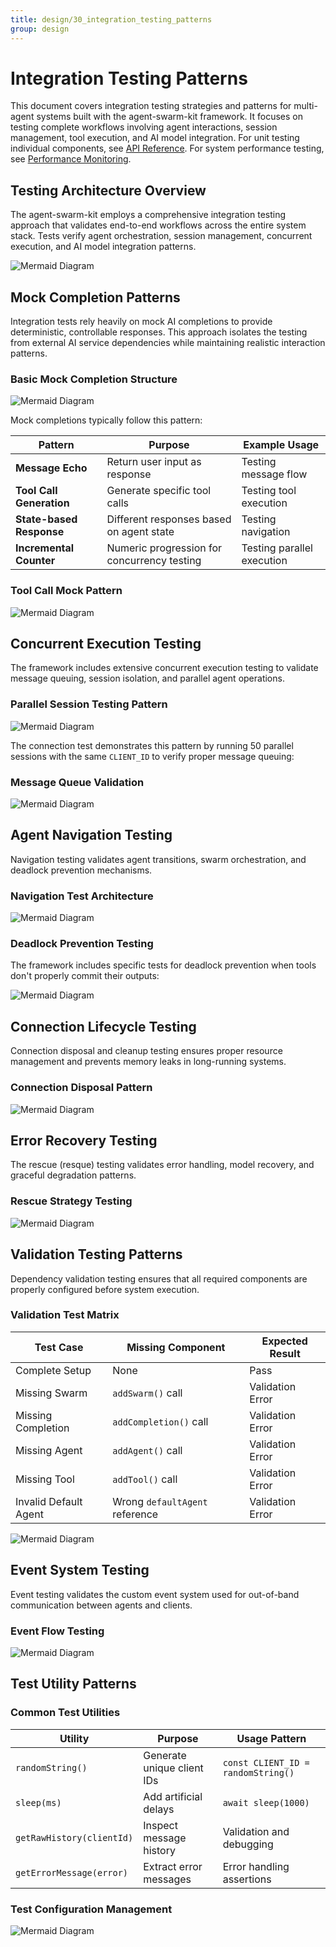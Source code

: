 ```yaml
---
title: design/30_integration_testing_patterns
group: design
---
```


# Integration Testing Patterns

This document covers integration testing strategies and patterns for multi-agent systems built with the agent-swarm-kit framework. It focuses on testing complete workflows involving agent interactions, session management, tool execution, and AI model integration. For unit testing individual components, see [API Reference](./31_API_Reference.md). For system performance testing, see [Performance Monitoring](./20_Performance_Monitoring.md).

## Testing Architecture Overview

The agent-swarm-kit employs a comprehensive integration testing approach that validates end-to-end workflows across the entire system stack. Tests verify agent orchestration, session management, concurrent execution, and AI model integration patterns.

![Mermaid Diagram](./diagrams/30_Integration_Testing_Patterns_0.svg)

## Mock Completion Patterns

Integration tests rely heavily on mock AI completions to provide deterministic, controllable responses. This approach isolates the testing from external AI service dependencies while maintaining realistic interaction patterns.

### Basic Mock Completion Structure

![Mermaid Diagram](./diagrams/30_Integration_Testing_Patterns_1.svg)

Mock completions typically follow this pattern:

| Pattern | Purpose | Example Usage |
|---------|---------|---------------|
| **Message Echo** | Return user input as response | Testing message flow |
| **Tool Call Generation** | Generate specific tool calls | Testing tool execution |
| **State-based Response** | Different responses based on agent state | Testing navigation |
| **Incremental Counter** | Numeric progression for concurrency testing | Testing parallel execution |

### Tool Call Mock Pattern

![Mermaid Diagram](./diagrams/30_Integration_Testing_Patterns_2.svg)

## Concurrent Execution Testing

The framework includes extensive concurrent execution testing to validate message queuing, session isolation, and parallel agent operations.

### Parallel Session Testing Pattern

![Mermaid Diagram](./diagrams/30_Integration_Testing_Patterns_3.svg)

The connection test demonstrates this pattern by running 50 parallel sessions with the same `CLIENT_ID` to verify proper message queuing:

### Message Queue Validation

![Mermaid Diagram](./diagrams/30_Integration_Testing_Patterns_4.svg)

## Agent Navigation Testing

Navigation testing validates agent transitions, swarm orchestration, and deadlock prevention mechanisms.

### Navigation Test Architecture

![Mermaid Diagram](./diagrams/30_Integration_Testing_Patterns_5.svg)

### Deadlock Prevention Testing

The framework includes specific tests for deadlock prevention when tools don't properly commit their outputs:

![Mermaid Diagram](./diagrams/30_Integration_Testing_Patterns_6.svg)

## Connection Lifecycle Testing

Connection disposal and cleanup testing ensures proper resource management and prevents memory leaks in long-running systems.

### Connection Disposal Pattern

![Mermaid Diagram](./diagrams/30_Integration_Testing_Patterns_7.svg)

## Error Recovery Testing

The rescue (resque) testing validates error handling, model recovery, and graceful degradation patterns.

### Rescue Strategy Testing

![Mermaid Diagram](./diagrams/30_Integration_Testing_Patterns_8.svg)

## Validation Testing Patterns

Dependency validation testing ensures that all required components are properly configured before system execution.

### Validation Test Matrix

| Test Case | Missing Component | Expected Result |
|-----------|------------------|-----------------|
| Complete Setup | None | Pass |
| Missing Swarm | `addSwarm()` call | Validation Error |
| Missing Completion | `addCompletion()` call | Validation Error |
| Missing Agent | `addAgent()` call | Validation Error |
| Missing Tool | `addTool()` call | Validation Error |
| Invalid Default Agent | Wrong `defaultAgent` reference | Validation Error |

![Mermaid Diagram](./diagrams/30_Integration_Testing_Patterns_9.svg)

## Event System Testing

Event testing validates the custom event system used for out-of-band communication between agents and clients.

### Event Flow Testing

![Mermaid Diagram](./diagrams/30_Integration_Testing_Patterns_10.svg)

## Test Utility Patterns

### Common Test Utilities

| Utility | Purpose | Usage Pattern |
|---------|---------|---------------|
| `randomString()` | Generate unique client IDs | `const CLIENT_ID = randomString()` |
| `sleep(ms)` | Add artificial delays | `await sleep(1000)` |
| `getRawHistory(clientId)` | Inspect message history | Validation and debugging |
| `getErrorMessage(error)` | Extract error messages | Error handling assertions |

### Test Configuration Management

![Mermaid Diagram](./diagrams/30_Integration_Testing_Patterns_11.svg)
